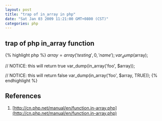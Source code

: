 ```yaml
---
layout: post
title: "trap of in_array in php"
date: "Sat Jan 03 2009 11:21:00 GMT+0800 (CST)"
categories: php
---
```


trap of php in_array function
-----

{% highlight php %}
$array = array('testing',0,'name');
var_dump($array);

// NOTICE: this will return true
var_dump(in_array('foo', $array));

// NOTICE: this will return false
var_dump(in_array('foo', $array, TRUE));
{% endhighlight %}

References
-----

1. [http://cn.php.net/manual/en/function.in-array.php](http://cn.php.net/manual/en/function.in-array.php)
